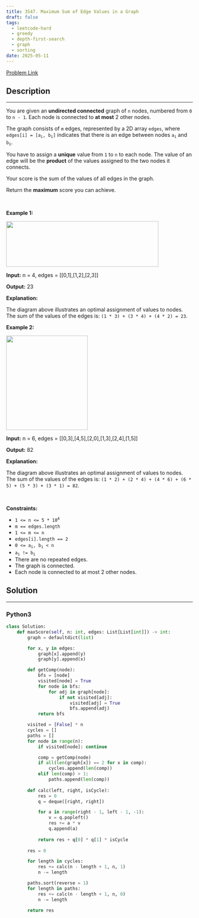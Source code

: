 ```yaml
---
title: 3547. Maximum Sum of Edge Values in a Graph
draft: false
tags: 
  - leetcode-hard
  - greedy
  - depth-first-search
  - graph
  - sorting
date: 2025-05-11
---
```


[Problem Link](https://leetcode.com/problems/maximum-sum-of-edge-values-in-a-graph/)

## Description

---
<p>You are given an <strong>undirected connected</strong> graph of <code>n</code> nodes, numbered from <code>0</code> to <code>n - 1</code>. Each node is connected to <strong>at most</strong> 2 other nodes.</p>

<p>The graph consists of <code>m</code> edges, represented by a 2D array <code>edges</code>, where <code>edges[i] = [a<sub>i</sub>, b<sub>i</sub>]</code> indicates that there is an edge between nodes <code>a<sub>i</sub></code> and <code>b<sub>i</sub></code>.</p>

<p data-end="502" data-start="345">You have to assign a <strong>unique</strong> value from <code data-end="391" data-start="388">1</code> to <code data-end="398" data-start="395">n</code> to each node. The value of an edge will be the <strong>product</strong> of the values assigned to the two nodes it connects.</p>

<p data-end="502" data-start="345">Your score is the sum of the values of all edges in the graph.</p>

<p>Return the <strong>maximum</strong> score you can achieve.</p>

<p>&nbsp;</p>
<p><strong class="example">Example 1:</strong></p>
<img alt="" src="https://assets.leetcode.com/uploads/2025/05/12/screenshot-from-2025-05-13-01-27-52.png" style="width: 411px; height: 123px;" />
<div class="example-block">
<p><strong>Input:</strong> <span class="example-io">n = 4, edges =&nbsp;</span>[[0,1],[1,2],[2,3]]</p>

<p><strong>Output:</strong> 23</p>

<p><strong>Explanation:</strong></p>

<p>The diagram above illustrates an optimal assignment of values to nodes. The sum of the values of the edges is: <code>(1 * 3) + (3 * 4) + (4 * 2) = 23</code>.</p>
</div>

<p><strong class="example">Example 2:</strong></p>
<img alt="" src="https://assets.leetcode.com/uploads/2025/03/23/graphproblemex2drawio.png" style="width: 220px; height: 255px;" />
<div class="example-block">
<p><strong>Input:</strong> <span class="example-io">n = 6, edges = [[0,3],[4,5],[2,0],[1,3],[2,4],[1,5]]</span></p>

<p><strong>Output:</strong> <span class="example-io">82</span></p>

<p><strong>Explanation:</strong></p>

<p>The diagram above illustrates an optimal assignment of values to nodes. The sum of the values of the edges is: <code>(1 * 2) + (2 * 4) + (4 * 6) + (6 * 5) + (5 * 3) + (3 * 1) = 82</code>.</p>
</div>

<p>&nbsp;</p>
<p><strong>Constraints:</strong></p>

<ul>
	<li><code>1 &lt;= n &lt;= 5 * 10<sup>4</sup></code></li>
	<li><code>m == edges.length</code></li>
	<li><code>1 &lt;= m &lt;= n</code></li>
	<li><code>edges[i].length == 2</code></li>
	<li><code>0 &lt;= a<sub>i</sub>, b<sub>i</sub> &lt; n</code></li>
	<li><code>a<sub>i</sub> != b<sub>i</sub></code></li>
	<li>There are no repeated edges.</li>
	<li>The graph is connected.</li>
	<li>Each node is connected to at most 2 other nodes.</li>
</ul>


## Solution

---
### Python3
``` py title='maximum-sum-of-edge-values-in-a-graph'
class Solution:
    def maxScore(self, n: int, edges: List[List[int]]) -> int:
        graph = defaultdict(list)

        for x, y in edges:
            graph[x].append(y)
            graph[y].append(x)

        def getComp(node):
            bfs = [node]
            visited[node] = True
            for node in bfs:
                for adj in graph[node]:
                    if not visited[adj]:
                        visited[adj] = True
                        bfs.append(adj)
            return bfs

        visited = [False] * n
        cycles = []
        paths = []
        for node in range(n):
            if visited[node]: continue

            comp = getComp(node)
            if all(len(graph[x]) == 2 for x in comp):
                cycles.append(len(comp))
            elif len(comp) > 1:
                paths.append(len(comp))
        
        def calc(left, right, isCycle):
            res = 0
            q = deque([right, right])

            for a in range(right - 1, left - 1, -1):
                v = q.popleft()
                res += a * v
                q.append(a)
            
            return res + q[0] * q[1] * isCycle
        
        res = 0

        for length in cycles:
            res += calc(n - length + 1, n, 1)
            n -= length

        paths.sort(reverse = 1)
        for length in paths:
            res += calc(n - length + 1, n, 0)
            n -= length
    
        return res


        
            

```

